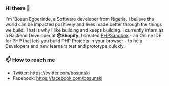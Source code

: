 ### Hi there 👋

I'm 'Bosun Egberinde, a Software developer from Nigeria. I believe the world can be impacted positively and lives made better through the things we build. That is why I like building and keeps building. I currently intern as a Backend Developer at **@Shopify**. I created [PHPSandbox](https://phpsandbox.io/create) - an Online IDE for PHP that lets you build PHP Projects in your browser - to help Developers and new learners test and prototype quickly.

### 📫 How to reach me
- Twitter: https://twitter.com/bosunski
- Facebook: https://facebook.com/bosunski 

<!--
**bosunski/bosunski** is a ✨ _special_ ✨ repository because its `README.md` (this file) appears on your GitHub profile.

Here are some ideas to get you started:

- 🔭 I’m currently working on ...
- 🌱 I’m currently learning ...
- 👯 I’m looking to collaborate on ...
- 🤔 I’m looking for help with ...
- 💬 Ask me about ...
- 📫 How to reach me: ...
- 😄 Pronouns: ...
- ⚡ Fun fact: ...
-->
